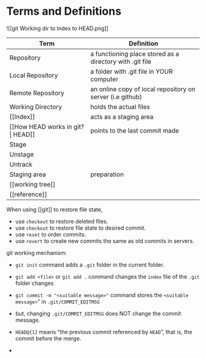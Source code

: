 # Terms and Definitions
![[git Working dir to Index to HEAD.png]]

| Term                               | Definition                                                |
| ---------------------------------- | --------------------------------------------------------- |
| Repository                         | a functioning place stored as a directory with .git file  |
| Local Repository                   | a folder with .git file in YOUR computer                  |
| Remote Repository                  | an online copy of local repository on server (i.e github) |
| Working Directory                  | holds the actual files                                    |
| [[Index]]                          | acts as a staging area                                    |
| [[How HEAD works in git? \| HEAD]] | points to the last commit made                            |
| Stage                              |                                                           |
| Unstage                            |                                                           |
| Untrack                            |                                                           |
| Staging area                       | preparation                                               |
| [[working tree]]                   |                                                           |
| [[reference]]                      |                                                           |
When using [[git]] to restore file state,
- use `checkout` to restore deleted files.
- use `checkout` to restore file state to desired commit.
- use `reset` to order commits.
- use `revert` to create new commits the same as old commits in servers.

git working mechanism:
- `git init` command adds a `.git` folder in the current folder.
- `git add <file>` or `git add .` command changes the `index` file of the `.git` folder changes
- `git commit -m "<suitable message>"` command stores the `<suitable message>`" in `.git/COMMIT_EDITMSG`
- but, changing `.git/COMMIT_EDITMSG` does NOT change the commit message.

- `HEAD@{1}` means “the previous commit referenced by `HEAD`”, that is, the commit before the merge.
- 